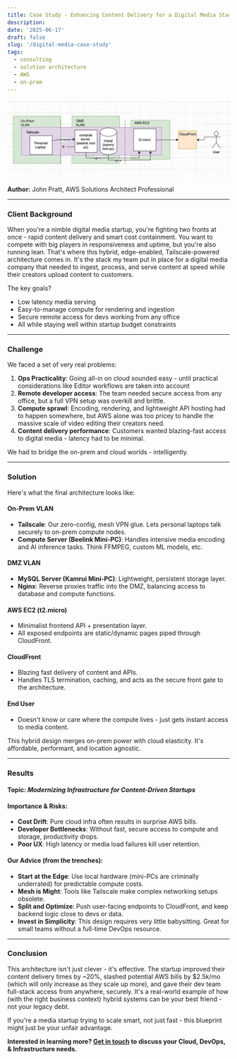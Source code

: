 ```yaml
---
title: Case Study - Enhancing Content Delivery for a Digital Media Startup with a Hybrid On-Prem + AWS Stack
description:
date: '2025-06-17'
draft: false
slug: '/digital-media-case-study'
tags:
  - consulting
  - solution architecture
  - AWS
  - on-prem
---
```


![infra](./infra.png)

**Author:** John Pratt, AWS Solutions Architect Professional

---

### Client Background

When you're a nimble digital media startup, you're fighting two fronts at once - rapid content delivery and smart cost containment. You want to compete with big players in responsiveness and uptime, but you're also running lean. That's where this hybrid, edge-enabled, Tailscale-powered architecture comes in. It's the stack my team put in place for a digital media company that needed to ingest, process, and serve content at speed while their creators upload content to customers.

The key goals?

* Low latency media serving
* Easy-to-manage compute for rendering and ingestion
* Secure remote access for devs working from any office
* All while staying well within startup budget constraints

---

### Challenge

We faced a set of very real problems:

1. **Ops Practicality**: Going all-in on cloud sounded easy - until practical considerations like Editor workflows are taken into account
2. **Remote developer access**: The team needed secure access from any office, but a full VPN setup was overkill and brittle.
3. **Compute sprawl**: Encoding, rendering, and lightweight API hosting had to happen somewhere, but AWS alone was too pricey to handle the massive scale of video editing their creators need.
4. **Content delivery performance**: Customers wanted blazing-fast access to digital media - latency had to be minimal.

We had to bridge the on-prem and cloud worlds - intelligently.

---

### Solution

Here's what the final architecture looks like:

#### **On-Prem VLAN**

* **Tailscale**: Our zero-config, mesh VPN glue. Lets personal laptops talk securely to on-prem compute nodes.
* **Compute Server (Beelink Mini-PC)**: Handles intensive media encoding and AI inference tasks. Think FFMPEG, custom ML models, etc.

#### **DMZ VLAN**

* **MySQL Server (Kamrui Mini-PC)**: Lightweight, persistent storage layer.
* **Nginx**: Reverse proxies traffic into the DMZ, balancing access to database and compute functions.

#### **AWS EC2 (t2.micro)**

* Minimalist frontend API + presentation layer.
* All exposed endpoints are static/dynamic pages piped through CloudFront.

#### **CloudFront**

* Blazing fast delivery of content and APIs.
* Handles TLS termination, caching, and acts as the secure front gate to the architecture.

#### **End User**

* Doesn't know or care where the compute lives - just gets instant access to media content.

This hybrid design merges on-prem power with cloud elasticity. It's affordable, performant, and location agnostic.

---

### Results

#### Topic: *Modernizing Infrastructure for Content-Driven Startups*

#### Importance & Risks:

* **Cost Drift**: Pure cloud infra often results in surprise AWS bills.
* **Developer Bottlenecks**: Without fast, secure access to compute and storage, productivity drops.
* **Poor UX**: High latency or media load failures kill user retention.

#### Our Advice (from the trenches):

* **Start at the Edge**: Use local hardware (mini-PCs are criminally underrated) for predictable compute costs.
* **Mesh is Might**: Tools like Tailscale make complex networking setups obsolete.
* **Split and Optimize**: Push user-facing endpoints to CloudFront, and keep backend logic close to devs or data.
* **Invest in Simplicity**: This design requires very little babysitting. Great for small teams without a full-time DevOps resource.

---

### Conclusion

This architecture isn't just clever - it's effective. The startup improved their content delivery times by ~20%, slashed potential AWS bills by $2.5k/mo (which will only increase as they scale up more), and gave their dev team full-stack access from anywhere, securely. It's a real-world example of how (with the right business context) hybrid systems can be your best friend - not your legacy debt.

If you're a media startup trying to scale smart, not just fast - this blueprint might just be your unfair advantage.

**Interested in learning more? [Get in touch](https://john-pratt.com/#contact) to discuss your Cloud, DevOps, & Infrastructure needs.**